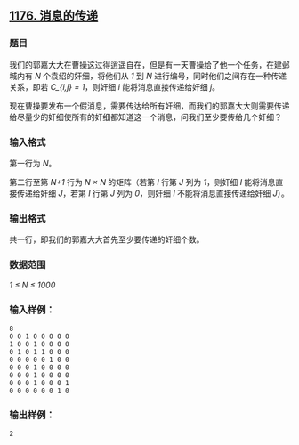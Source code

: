 ## [1176. 消息的传递](https://www.acwing.com/problem/content/1178/)

### 题目

我们的郭嘉大大在曹操这过得逍遥自在，但是有一天曹操给了他一个任务，在建邺城内有 *N* 个袁绍的奸细，将他们从 *1* 到 *N* 进行编号，同时他们之间存在一种传递关系，即若 *C_{i,j} = 1*，则奸细 *i* 能将消息直接传递给奸细 *j*。

现在曹操要发布一个假消息，需要传达给所有奸细，而我们的郭嘉大大则需要传递给尽量少的奸细使所有的奸细都知道这一个消息，问我们至少要传给几个奸细？

### 输入格式

第一行为 *N*。

第二行至第 *N+1* 行为 *N × N* 的矩阵（若第 *I* 行第 *J* 列为 *1*，则奸细 *I* 能将消息直接传递给奸细 *J*，若第 *I* 行第 *J* 列为 *0*，则奸细 *I* 不能将消息直接传递给奸细 *J*）。

### 输出格式

共一行，即我们的郭嘉大大首先至少要传递的奸细个数。

### 数据范围

*1 ≤ N ≤ 1000*

### 输入样例：

```
8
0 0 1 0 0 0 0 0
1 0 0 1 0 0 0 0
0 1 0 1 1 0 0 0
0 0 0 0 0 1 0 0
0 0 0 1 0 0 0 0
0 0 0 1 0 0 0 0
0 0 0 1 0 0 0 1
0 0 0 0 0 0 1 0
```

### 输出样例：

```
2
```
